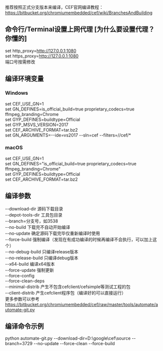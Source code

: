 推荐按照正式分支版本来编译，CEF官网编译教程：https://bitbucket.org/chromiumembedded/cef/wiki/BranchesAndBuilding

## 命令行/Terminal设置上网代理 [为什么要设置代理？你懂的]
set http_proxy=http://127.0.0.1:1080  
set https_proxy=http://127.0.0.1:1080  
端口号按需修改  

## 编译环境变量
### Windows
set CEF_USE_GN=1  
set GN_DEFINES=is_official_build=true proprietary_codecs=true ffmpeg_branding=Chrome  
set GYP_DEFINES=buildtype=Official  
set GYP_MSVS_VERSION=2017  
set CEF_ARCHIVE_FORMAT=tar.bz2  
set GN_ARGUMENTS=--ide=vs2017 --sln=cef --filters=//cef/*  
### macOS
set CEF_USE_GN=1  
set GN_DEFINES="is_official_build=true proprietary_codecs=true ffmpeg_branding=Chrome"  
set GYP_DEFINES=buildtype=Official  
set CEF_ARCHIVE_FORMAT=tar.bz2  

## 编译参数
--download-dir 源码下载目录  
--depot-tools-dir 工具包目录  
--branch=分支号，如3538  
--no-build 下载完不自动开始编译  
--no-update 确定源码下载完毕仅重新编译时使用  
--force-build 强制编译（发现在有成功编译的时候再编译不会执行，可以加上这个）  
--no-debug-build 只编译release版本  
--no-release-build 只编译debug版本  
--x64-build 编译x64版本  
--force-update 强制更新  
--force-config  
--force-clean-deps  
--minimal-distrib 产生不包含cefclient/cefsimple等测试工程的包  
--client-distrib 产生cefclient程序包（编译好的可以直接运行）  
更多参数可以参考 https://bitbucket.org/chromiumembedded/cef/raw/master/tools/automate/automate-git.py

## 编译命令示例
python automate-git.py --download-dir=D:\google\cef\source --branch=3729 --no-update --force-clean --force-build  


